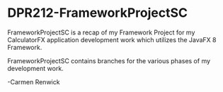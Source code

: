 # DPR212-FrameworkProjectSC

FrameworkProjectSC is a recap of my Framework Project for my CalculatorFX application development work which utilizes the JavaFX 8 Framework.

FrameworkProjectSC contains branches for the various phases of my development work.


-Carmen Renwick
